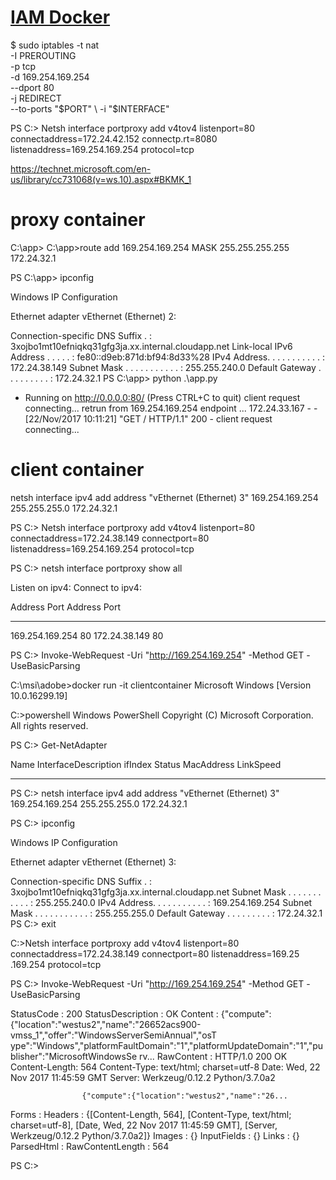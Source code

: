 
# [IAM Docker](https://github.com/swipely/iam-docker)

$ sudo iptables -t nat \
                -I PREROUTING \
                -p tcp \
                -d 169.254.169.254 \
                --dport 80 \
                -j REDIRECT \
                --to-ports "$PORT" \
                -i "$INTERFACE"
                
                
PS C:\> Netsh interface portproxy add v4tov4 listenport=80 connectaddress=172.24.42.152 connectp.rt=8080 listenaddress=169.254.169.254 protocol=tcp

https://technet.microsoft.com/en-us/library/cc731068(v=ws.10).aspx#BKMK_1






# proxy container

C:\app>
C:\app>route add 169.254.169.254 MASK 255.255.255.255 172.24.32.1

PS C:\app> ipconfig

Windows IP Configuration


Ethernet adapter vEthernet (Ethernet) 2:

   Connection-specific DNS Suffix  . : 3xojbo1mt10efniqkq31gfg3ja.xx.internal.cloudapp.net
   Link-local IPv6 Address . . . . . : fe80::d9eb:871d:bf94:8d33%28
   IPv4 Address. . . . . . . . . . . : 172.24.38.149
   Subnet Mask . . . . . . . . . . . : 255.255.240.0
   Default Gateway . . . . . . . . . : 172.24.32.1
PS C:\app> python .\app.py
 * Running on http://0.0.0.0:80/ (Press CTRL+C to quit)
client request connecting...
retrun from 169.254.169.254 endpoint ...
172.24.33.167 - - [22/Nov/2017 10:11:21] "GET / HTTP/1.1" 200 -
client request connecting...



# client container

netsh interface ipv4 add address "vEthernet (Ethernet) 3" 169.254.169.254 255.255.255.0 172.24.32.1

PS C:\> Netsh interface portproxy add v4tov4 listenport=80 connectaddress=172.24.38.149 connectport=80 listenaddress=169.254.169.254 protocol=tcp


PS C:\> netsh  interface portproxy show all

Listen on ipv4:             Connect to ipv4:

Address         Port        Address         Port
--------------- ----------  --------------- ----------
169.254.169.254 80          172.24.38.149   80

PS C:\> Invoke-WebRequest -Uri "http://169.254.169.254" -Method GET  -UseBasicParsing

C:\msi\adobe>docker run -it clientcontainer
Microsoft Windows [Version 10.0.16299.19]

C:\>powershell
Windows PowerShell
Copyright (C) Microsoft Corporation. All rights reserved.

PS C:\> Get-NetAdapter

Name                      InterfaceDescription                    ifIndex Status       MacAddress             LinkSpeed
----                      --------------------                    ------- ------       ----------             ---------

PS C:\> netsh interface ipv4 add address "vEthernet (Ethernet) 3" 169.254.169.254 255.255.255.0 172.24.32.1

PS C:\> ipconfig

Windows IP Configuration


Ethernet adapter vEthernet (Ethernet) 3:

   Connection-specific DNS Suffix  . : 3xojbo1mt10efniqkq31gfg3ja.xx.internal.cloudapp.net
   Subnet Mask . . . . . . . . . . . : 255.255.240.0
   IPv4 Address. . . . . . . . . . . : 169.254.169.254
   Subnet Mask . . . . . . . . . . . : 255.255.255.0
   Default Gateway . . . . . . . . . : 172.24.32.1
PS C:\> exit

C:\>Netsh interface portproxy add v4tov4 listenport=80 connectaddress=172.24.38.149 connectport=80 listenaddress=169.25
.169.254 protocol=tcp

PS C:\> Invoke-WebRequest -Uri "http://169.254.169.254" -Method GET  -UseBasicParsing


StatusCode        : 200
StatusDescription : OK
Content           : {"compute":{"location":"westus2","name":"26652acs900-vmss_1","offer":"WindowsServerSemiAnnual","osT
                    ype":"Windows","platformFaultDomain":"1","platformUpdateDomain":"1","publisher":"MicrosoftWindowsSe
                    rv...
RawContent        : HTTP/1.0 200 OK
                    Content-Length: 564
                    Content-Type: text/html; charset=utf-8
                    Date: Wed, 22 Nov 2017 11:45:59 GMT
                    Server: Werkzeug/0.12.2 Python/3.7.0a2

                    {"compute":{"location":"westus2","name":"26...
Forms             :
Headers           : {[Content-Length, 564], [Content-Type, text/html; charset=utf-8], [Date, Wed, 22 Nov 2017 11:45:59
                    GMT], [Server, Werkzeug/0.12.2 Python/3.7.0a2]}
Images            : {}
InputFields       : {}
Links             : {}
ParsedHtml        :
RawContentLength  : 564



PS C:\>

